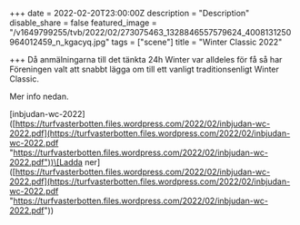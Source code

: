 +++
date = 2022-02-20T23:00:00Z
description = "Description"
disable_share = false
featured_image = "/v1649799255/tvb/2022/02/273075463_1328846557579624_4008131250964012459_n_kgacyq.jpg"
tags = ["scene"]
title = "Winter Classic 2022"

+++
Då anmälningarna till det tänkta 24h Winter var alldeles för få så har Föreningen valt att snabbt lägga om till ett vanligt traditionsenligt Winter Classic.

Mer info nedan.

\[inbjudan-wc-2022\]([https://turfvasterbotten.files.wordpress.com/2022/02/inbjudan-wc-2022.pdf](https://turfvasterbotten.files.wordpress.com/2022/02/inbjudan-wc-2022.pdf "https://turfvasterbotten.files.wordpress.com/2022/02/inbjudan-wc-2022.pdf"))\[Ladda ner\]([https://turfvasterbotten.files.wordpress.com/2022/02/inbjudan-wc-2022.pdf](https://turfvasterbotten.files.wordpress.com/2022/02/inbjudan-wc-2022.pdf "https://turfvasterbotten.files.wordpress.com/2022/02/inbjudan-wc-2022.pdf"))